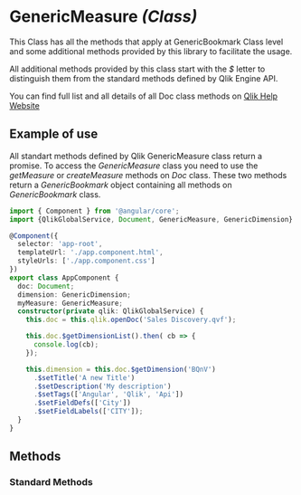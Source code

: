 # GenericMeasure _(Class)_

This Class has all the methods that apply at GenericBookmark Class level and some additional methods provided by this library to facilitate the usage.

All additional methods provided by this class start with the _$_ letter to distinguish them from the standard methods defined by Qlik Engine API.

You can find full list and all details of all Doc class methods on [Qlik Help Website](https://help.qlik.com/en-US/sense-developer/April2018/apis/EngineAPI/index.html)

## Example of use

All standart methods defined by Qlik GenericMeasure class return a promise. To access the _GenericMeasure_ class you need to use the _getMeasure_ or _createMeasure_ methods on _Doc_ class. These two methods return a _GenericBookmark_ object containing all methods on _GenericBookmark_ class.

```typescript
import { Component } from '@angular/core';
import {QlikGlobalService, Document, GenericMeasure, GenericDimension} from 'angular-qlik-api';

@Component({
  selector: 'app-root',
  templateUrl: './app.component.html',
  styleUrls: ['./app.component.css']
})
export class AppComponent {
  doc: Document;
  dimension: GenericDimension;
  myMeasure: GenericMeasure;
  constructor(private qlik: QlikGlobalService) {
    this.doc = this.qlik.openDoc('Sales Discovery.qvf');

    this.doc.$getDimensionList().then( cb => {
      console.log(cb);
    });

    this.dimension = this.doc.$getDimension('BQnV')
      .$setTitle('A new Title')
      .$setDescription('My description')
      .$setTags(['Angular', 'Qlik', 'Api'])
      .$setFieldDefs(['City'])
      .$setFieldLabels(['CITY']);
  }
}
```

## Methods
### Standard Methods


